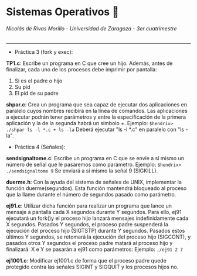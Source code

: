 # Sistemas Operativos 🍴
###### Nicolás de Rivas Morillo - Universidad de Zaragoza - 3er cuatrimestre

---

- Práctica 3 (fork y exec):

**TP1.c**: Escribe un programa en C que cree un hijo. Además, antes de finalizar, cada uno de los procesos debe imprimir por pantalla:
1. Si es el padre o hijo
2. Su pid
3. El pid de su padre

**shpar.c**: Crea un programa que sea capaz de ejecutar dos aplicaciones en paralelo cuyos nombres recibirá en la línea de comandos. Las aplicaciones a ejecutar podrán tener parámetros y entre la especificación de la primera aplicación y la de la segunda habrá un símbolo +.
Ejemplo: `$hendrix> ./shpar ls -l *.c + ls -la`
Deberá ejecutar "ls -l *.c" en paralelo con "ls -la".

- Práctica 4 (Señales):

**sendsignaltome.c**: Escribe un programa en C que se envíe a sí mismo un número de señal que le pasaremos como parámetro.
Ejemplo: `$hendrix> ./sendsignaltome 9` Se enviará a sí mismo la señal 9 (SIGKILL).

**duerme.h**: Con la ayuda del sistema de señales de UNIX, implementar la función duerme(segundos). Esta función mantendrá bloqueado al proceso que la llame durante el número de segundos pasado como parámetro.

**ej91.c**: Utilizar dicha función para realizar un programa que lance un mensaje a pantalla cada X segundos durante Y segundos. Para ello, ej91 ejecutará un fork()y el proceso hijo lanzará mensajes indefinidamente cada X segundos. Pasados Y segundos, el proceso padre suspenderá la ejecución del proceso hijo (SIGTSTP) durante Y segundos. Pasados estos últimos Y segundos, se retomará la ejecución del proceso hijo (SIGCONT), y pasados otros Y segundos el proceso padre matará al proceso hijo y finalizará. X e Y se pasarán a ej91 como parámetros:
Ejemplo: `./ej91 2 7`

**ej1001.c**: Modificar ej1001.c de forma que el proceso padre quede protegido contra las señales SIGINT y SIGQUIT y los procesos hijos no.
